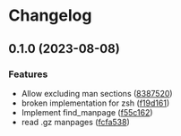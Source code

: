 # Changelog

## 0.1.0 (2023-08-08)


### Features

* Allow excluding man sections ([8387520](https://github.com/ysthakur/man-completions/commit/8387520e4add4ee96969f644d08fb6ed6e301d95))
* broken implementation for zsh ([f19d161](https://github.com/ysthakur/man-completions/commit/f19d1611ff480f9e8503e8d5083a0f5826888285))
* Implement find_manpage ([f55c162](https://github.com/ysthakur/man-completions/commit/f55c162d721cc9a2a6b10c6c214383933393246e))
* read .gz manpages ([fcfa538](https://github.com/ysthakur/man-completions/commit/fcfa5389ad630e0ad71fb7838cc9dc7e780a194c))
